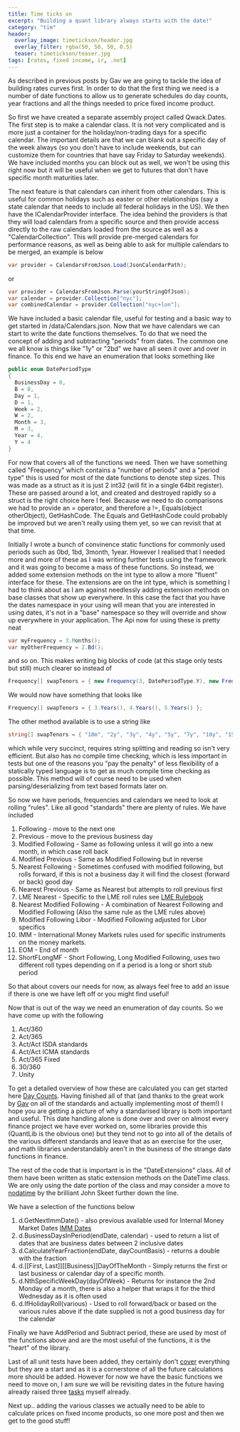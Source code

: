 ```yaml
---
title: Time ticks on
excerpt: "Building a quant library always starts with the date!"
category: "tim"
header:
  overlay_image: timetickson/header.jpg
  overlay_filter: rgba(50, 50, 50, 0.5)
  teaser: timetickson/teaser.jpg
tags: [rates, fixed income, ir, .net]
---
```


As described in previous posts by Gav we are going to tackle the idea of building rates curves first.
In order to do that the first thing we need is a number of date functions to allow us to generate
schedules do day counts, year fractions and all the things needed to price fixed income product.

So first we have created a separate assembly project called Qwack.Dates. The first step is to make a calendar
class. It is not very complicated and is more just a container for the holiday/non-trading days for a specific
calendar. The important details are that we can blank out a specific day of the week always (so you don't have to 
include weekends, but can customize them for countries that have say Friday to Saturday weekends). We have included
months you can block out as well, we won't be using this right now but it will be useful when we get to futures that
don't have specific month maturities later.

The next feature is that calendars can inherit from other calendars. This is useful for common holidays such as easter
or other relationships (say a state calendar that needs to include all federal holidays in the US). We then have the 
ICalendarProvider interface. The idea behind the providers is that they will load calendars from a specific source and then
provide access directly to the raw calendars loaded from the source as well as a "CalendarCollection". This will provide pre-merged
calendars for performance reasons, as well as being able to ask for multiple calendars to be merged, an example is below

``` csharp
var provider = CalendarsFromJson.Load(JsonCalendarPath);
```
or

``` csharp
var provider = CalendarsFromJson.Parse(yourStringOfJson);
var calendar = provider.Collection["nyc"];
var combinedCalendar = provider.Collection["nyc+lon"];
```

We have included a basic calendar file, useful for testing and a basic way to get started in /data/Calendars.json.
Now that we have calendars we can start to write the date functions themselves. To do that we need the concept of adding and 
subtracting "periods" from dates. The common one we all know is things like "1y" or "2bd" we have all seen it over and over in finance.
To this end we have an enumeration that looks something like

``` csharp
public enum DatePeriodType
{
  BusinessDay = 0,
  B = 0,
  Day = 1,
  D = 1,
  Week = 2,
  W = 2,
  Month = 3,
  M = 3,
  Year = 4,
  Y = 4
}
```

For now that covers all of the functions we need. Then we have something called "Frequency" which contains a "number of periods" and a "period type"
this is used for most of the date functions to denote step sizes. This was made as a struct as it is just 2 int32 (will fit in a single 64bit register).
These are passed around a lot, and created and destroyed rapidly so a struct is the right choice here I feel. Because we need to do comparisons we had to
provide an = operator, and therefore a !=, Equals(object otherObject), GetHashCode. The Equals and GetHashCode could probably be improved but we aren't really
using them yet, so we can revisit that at that time.

Initially I wrote a bunch of convinence static functions for commonly used periods such as 0bd, 1bd, 3month, 1year. However I realised that I needed
more and more of these as I was writing further tests using the framework and it was going to become a mass of these functions. So instead, we added
some extension methods on the int type to allow a more "fluent" interface for these. The extensions are on the int type, which is something I had to think
about as I am against needlessly adding extension methods on base classes that show up everywhere. In this case the fact that you have the dates namespace
in your using will mean that you are interested in using dates, it's not in a "base" namespace so they will override and show up everywhere in your application.
The Api now for using these is pretty neat

``` csharp
var myFrequency = 3.Months();
var myOtherFrequency = 2.Bd();
```

and so on. This makes writing big blocks of code (at this stage only tests but still) much clearer so instead of

``` csharp
Frequency[] swapTenors = { new Frequency(3, DatePeriodType.Y), new Frequency(4, DatePeriodType.Y), new Frequency(5, DatePeriodType.Y) };
```
We would now have something that looks like

``` csharp
Frequency[] swapTenors = { 3.Years(), 4.Years(), 5.Years() };  
```

The other method available is to use a string like

``` csharp
string[] swapTenors = { "18m", "2y", "3y", "4y", "5y", "7y", "10y", "15y", "20y" };
```
which while very succinct, requires string splitting and reading so isn't very efficient. But also has no compile time checking, which is less important 
in tests but one of the reasons you "pay the penalty" of less flexibility of a statically typed language is to get as much compile time checking as possible.
This method will of course need to be used when parsing/deserializing from text based formats later on.

So now we have periods, frequencies and calendars we need to look at rolling "rules". Like all good "standards" there are plenty of rules. We have included

1. Following - move to the next one
2. Previous - move to the previous business day
3. Modified Following - Same as following unless it will go into a new month, in which case roll back
4. Modified Previous - Same as Modified Following but in reverse
5. Nearest Following - Sometimes confused with modified following, but rolls forward, if this is not a business day it will find the closest (forward or back) good day
6. Nearest Previous - Same as Nearest but attempts to roll previous first
7. LME Nearest - Specific to the LME roll rules see [LME Rulebook](https://www.lme.com/~/media/Files/Regulation/Rulebook/Part%204%20-%20Contract%20regulations.pdf)
8. Nearest Modified Following - A combination of Nearest Following and Modified Following (Also the same rule as the LME rules above)
9. Modified Following Libor - Modified Following adjusted for Libor specifics
10. IMM - International Money Markets rules used for specific instruments on the money markets.
11. EOM - End of month
12. ShortFLongMF - Short Following, Long Modified Following, uses two different roll types depending on if a period is a long or short stub period

So that about covers our needs for now, as always feel free to add an issue if there is one we have left off or you might find useful!

Now that is out of the way we need an enumeration of day counts. So we have come up with the following

1. Act/360
2. Act/365
3. Act/Act ISDA standards
4. Act/Act ICMA standards
5. Act/365 Fixed
6. 30/360 
7. Unity

To get a detailed overview of how these are calculated you can get started here [Day Counts](https://wiki.treasurers.org/wiki/Day_count_conventions). 
Having finished all of that (and thanks to the great work by [Gav](http://cetus.io/gav/) on all of the standards and actually implementing most of them!)
I hope you are getting a picture of why a standarised library is both important and useful. This date handling alone is done over and over on almost every
finance project we have ever worked on, some libraries provide this (QuantLib is the obvious one) but they tend not to go into all of the details of the 
various different standards and leave that as an exercise for the user, and math libraries understandably aren't in the business of the strange date functions
in finance.

The rest of the code that is important is in the "DateExtensions" class. All of them have been written as static extension methods on the DateTime class.
We are only using the date portion of the class and may consider a move to [nodatime](http://nodatime.org/) by the brilliant John Skeet further down the line.

We have a selection of the functions below

1. d.GetNextImmDate() - also previous available used for Internal Money Market Dates [IMM Dates](https://en.wikipedia.org/wiki/IMM_dates)
2. d.BusinessDaysInPeriod(endDate, calendar) - used to return a list of dates that are business dates between 2 inclusive dates
3. d.CalculateYearFraction(endDate, dayCountBasis) - returns a double with the fraction
4. d.[[First, Last]][[Business]]DayOfTheMonth - Simply returns the first or last business or calendar day of a specific month.
5. d.NthSpecificWeekDay(dayOfWeek) - Returns for instance the 2nd Monday of a month, there is also a helper that wraps it for the third Wednesday as it is often used
6. d.IfHolidayRoll(various) - Used to roll forward/back or based on the various rules above if the date supplied is not a good business day for the calendar

Finally we have AddPeriod and Subtract period, these are used by most of the functions above and are the most useful of the functions, it is the "heart" of the library.

Last of all unit tests have been added, they certainly don't [cover](https://coveralls.io/builds/8790953) everything but they are a start and as it is a cornerstone of
all the future calculations more should be added. However for now we have the basic functions we need to move on, I am sure we will be revisiting dates in the future 
having already raised three [tasks](https://github.com/cetusfinance/qwack/labels/DateFunctions) myself already.

Next up.. adding the various classes we actually need to be able to calculate prices on fixed income products, so one more post and then we get to the good stuff!   
 
